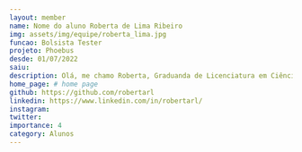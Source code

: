 ```yaml
---
layout: member
name: Nome do aluno Roberta de Lima Ribeiro
img: assets/img/equipe/roberta_lima.jpg
funcao: Bolsista Tester
projeto: Phoebus
desde: 01/07/2022
saiu: 
description: Olá, me chamo Roberta, Graduanda de Licenciatura em Ciência da Computação. Entrei no projeto em julho de 2022, atuando 5 meses como desenvolvedora no projeto de gerência de dívidas técnicas TracyTD, juntamente com o professor Rodrigo. Após os 5 meses, fui migrada para o squad PayStore da Phoebus, onde atuo hoje como Analista de Testes. Tenho conhecimento das tecnologias Frontend(AngularJS, HTML, CSS), Backend(Java, Springboot), Quality Assurance(processos e automação de testes).
home_page: # home page
github: https://github.com/robertarl
linkedin: https://www.linkedin.com/in/robertarl/
instagram: 
twitter:
importance: 4
category: Alunos 
---
```

